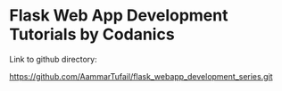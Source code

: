 # Flask Web App Development Tutorials by Codanics

Link to github directory:

https://github.com/AammarTufail/flask_webapp_development_series.git
